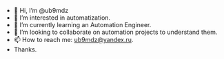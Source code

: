 - 👋 Hi, I’m @ub9mdz
- 👀 I’m interested in automatization.
- 🌱 I’m currently learning an Automation Engineer.
- 💞️ I’m looking to collaborate on automation projects to understand them.
- 📫 How to reach me: ub9mdz@yandex.ru.
- Thanks.
<!---
ub9mdz/ub9mdz is a ✨ special ✨ repository because its `README.md` (this file) appears on your GitHub profile.
You can click the Preview link to take a look at your changes.
--->

